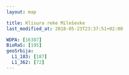 ```yaml
---
layout: map

title: Klisura reke Mileševke
last_modified_at: 2018-05-23T23:37:51+02:00

WDPA: [16387]
BioRaS: [195]
geoSrbija:
  L1_183: [187]
  L1_362: [72]
---
```

